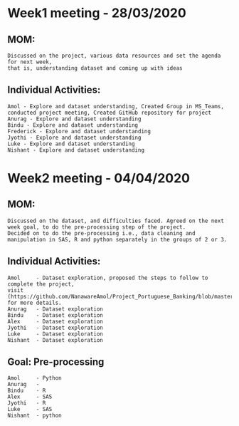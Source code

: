 # Week1 meeting - 28/03/2020
  ## MOM:
    Discussed on the project, various data resources and set the agenda for next week, 
    that is, understanding dataset and coming up with ideas
  ## Individual Activities:
    Amol - Explore and dataset understanding, Created Group in MS_Teams, conducted project meeting, Created GitHub repository for project
    Anurag - Explore and dataset understanding 
    Bindu - Explore and dataset understanding 
    Frederick - Explore and dataset understanding
    Jyothi - Explore and dataset understanding 
    Luke - Explore and dataset understanding 
    Nishant - Explore and dataset understanding


# Week2 meeting - 04/04/2020
  ## MOM:
    Discussed on the dataset, and difficulties faced. Agreed on the next week goal, to do the pre-processing step of the project. 
    Decided on to do the pre-processing i.e., data cleaning and manipulation in SAS, R and python separately in the groups of 2 or 3.

  ## Individual Activities:
    Amol     - Dataset exploration, proposed the steps to follow to complete the project, 
    visit (https://github.com/NanawareAmol/Project_Portuguese_Banking/blob/master/Steps.txt) for more details.
    Anurag   - Dataset exploration
    Bindu    - Dataset exploration
    Alex     - Dataset exploration
    Jyothi   - Dataset exploration
    Luke     - Dataset exploration
    Nishant  - Dataset exploration

  ## Goal: Pre-processing
    Amol     - Python
    Anurag   - 
    Bindu    - R
    Alex     - SAS
    Jyothi   - R
    Luke     - SAS
    Nishant  - python

